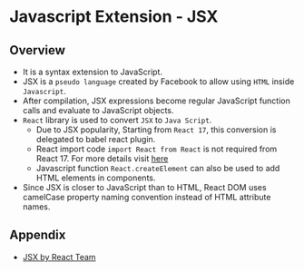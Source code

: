 # Javascript Extension - JSX

## Overview
- It is a syntax extension to JavaScript.
- JSX is a `pseudo language` created by Facebook to allow using `HTML` inside `Javascript`.
- After compilation, JSX expressions become regular JavaScript function calls and evaluate to JavaScript objects.
- `React` library is used to convert `JSX` to `Java Script`. 
  - Due to JSX popularity, Starting from `React 17`, this conversion is delegated to babel react plugin.
  - React import code `import React from React` is not required from React 17. For more details visit [here](https://reactjs.org/blog/2020/09/22/introducing-the-new-jsx-transform.html)
  - Javascript function `React.createElement` can also be used to add HTML elements in components.
- Since JSX is closer to JavaScript than to HTML, React DOM uses camelCase property naming convention instead of HTML attribute names.

## Appendix
- [JSX by React Team](https://reactjs.org/docs/introducing-jsx.html)